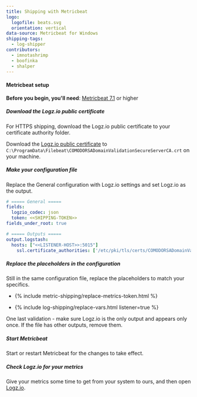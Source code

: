 ```yaml
---
title: Shipping with Metricbeat
logo:
  logofile: beats.svg
  orientation: vertical
data-source: Metricbeat for Windows
shipping-tags:
  - log-shipper
contributors:
  - imnotashrimp
  - boofinka
  - shalper
---
```


#### Metricbeat setup

**Before you begin, you'll need**:
[Metricbeat 7.1](https://www.elastic.co/guide/en/beats/metricbeat/7.1/metricbeat-installation.html) or higher

<div class="tasklist">

##### Download the Logz.io public certificate

For HTTPS shipping, download the Logz.io public certificate to your certificate authority folder.

Download the
[Logz.io public certificate](https://raw.githubusercontent.com/logzio/public-certificates/master/TrustExternalCARoot_and_USERTrustRSAAAACA.crt)
to `C:\ProgramData\Filebeat\COMODORSADomainValidationSecureServerCA.crt`
on your machine.


##### Make your configuration file

Replace the General configuration with Logz.io settings and set Logz.io as the output.

```yaml
# ===== General =====
fields:
  logzio_codec: json
  token: <<SHIPPING-TOKEN>>
fields_under_root: true

# ===== Outputs =====
output.logstash:
  hosts: ["<<LISTENER-HOST>>:5015"]
    ssl.certificate_authorities: ['/etc/pki/tls/certs/COMODORSADomainValidationSecureServerCA.crt']
```

##### Replace the placeholders in the configuration

Still in the same configuration file, replace the placeholders to match your specifics.

* {% include metric-shipping/replace-metrics-token.html %}

* {% include log-shipping/replace-vars.html listener=true %}

One last validation - make sure Logz.io is the only output and appears only once.
If the file has other outputs, remove them.


##### Start Metricbeat

Start or restart Metricbeat for the changes to take effect.

##### Check Logz.io for your metrics

Give your metrics some time to get from your system to ours, and then open [Logz.io](https://app.logz.io/#/dashboard/grafana).